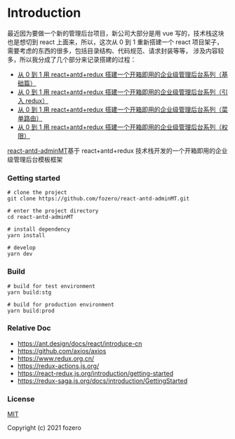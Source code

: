 # Introduction

最近因为要做一个新的管理后台项目，新公司大部分是用 vue 写的，技术栈这块也是想切到 react 上面来，所以，这次从 0 到 1 重新搭建一个 react 项目架子，需要考虑的东西的很多，包括目录结构、代码规范、请求封装等等，
涉及内容较多，所以我分成了几个部分来记录搭建的过程：

- [从 0 到 1 用 react+antd+redux 搭建一个开箱即用的企业级管理后台系列（基础篇）](https://www.cnblogs.com/fozero/p/14941977.html)
- [从 0 到 1 用 react+antd+redux 搭建一个开箱即用的企业级管理后台系列（引入 redux）]()
- [从 0 到 1 用 react+antd+redux 搭建一个开箱即用的企业级管理后台系列（菜单路由）]()
- [从 0 到 1 用 react+antd+redux 搭建一个开箱即用的企业级管理后台系列（权限）]()

[react-antd-adminMT](https://github.com/fozero/react-antd-adminMT)基于 react+antd+redux 技术栈开发的一个开箱即用的企业级管理后台模板框架

### Getting started

```
# clone the project
git clone https://github.com/fozero/react-antd-adminMT.git

# enter the project directory
cd react-antd-adminMT

# install dependency
yarn install

# develop
yarn dev
```

### Build

```
# build for test environment
yarn build:stg

# build for production environment
yarn build:prod
```

### Relative Doc

- https://ant.design/docs/react/introduce-cn
- https://github.com/axios/axios
- https://www.redux.org.cn/
- https://redux-actions.js.org/
- https://react-redux.js.org/introduction/getting-started
- https://redux-saga.js.org/docs/introduction/GettingStarted

### License

[MIT](https://github.com/fozero/react-antd-adminMT/blob/main/LICENSE)

Copyright (c) 2021 fozero
